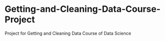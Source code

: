 # Getting-and-Cleaning-Data-Course-Project
Project for Getting and Cleaning Data Course of Data Science
